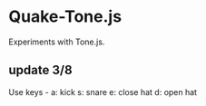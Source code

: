 # Quake-Tone.js

Experiments with Tone.js. 

## update 3/8 
Use keys -
  a: kick
  s: snare
  e: close hat
  d: open hat
  

